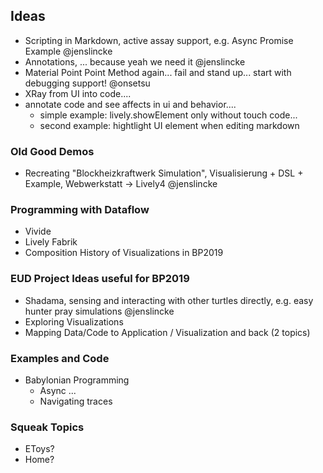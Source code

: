 ## Ideas

- Scripting in Markdown, active assay support, e.g. Async Promise Example @jenslincke
- Annotations, ... because yeah we need it @jenslincke
- Material Point Point Method again... fail and stand up... start with debugging support! @onsetsu
- XRay from UI into code....
- annotate code and see affects in ui and behavior.... 
  - simple example: lively.showElement only without touch code...
  - second example: hightlight UI element when editing markdown

### Old Good Demos

- Recreating "Blockheizkraftwerk Simulation", Visualisierung + DSL + Example, Webwerkstatt -> Lively4 @jenslincke

### Programming with Dataflow

- Vivide
- Lively Fabrik
- Composition History of Visualizations in BP2019

### EUD Project Ideas useful for BP2019

- Shadama, sensing and interacting with other turtles directly, e.g. easy hunter pray simulations @jenslincke
- Exploring Visualizations
- Mapping Data/Code to Application / Visualization and back (2 topics)


### Examples and Code

- Babylonian Programming 
  - Async ... 
  - Navigating traces




### Squeak Topics

- EToys?
- Home?
